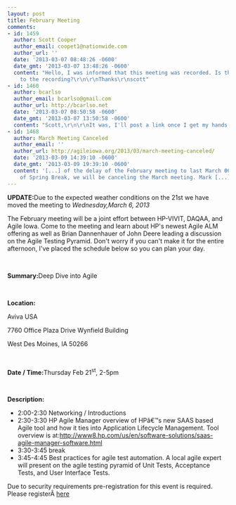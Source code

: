 ```yaml
---
layout: post
title: February Meeting
comments:
- id: 1459
  author: Scott Cooper
  author_email: coopet1@nationwide.com
  author_url: ''
  date: '2013-03-07 08:48:26 -0600'
  date_gmt: '2013-03-07 13:48:26 -0600'
  content: "Hello, I was informed that this meeting was recorded. Is there a link
    to the recording?\r\n\r\nThanks\r\nscott"
- id: 1460
  author: bcarlso
  author_email: bcarlso@gmail.com
  author_url: http://bcarlso.net
  date: '2013-03-07 08:50:58 -0600'
  date_gmt: '2013-03-07 13:50:58 -0600'
  content: "Scott,\r\n\r\nIt was, I'll post a link once I get my hands on it.\r\n\r\nThanks!\r\nBrandon"
- id: 1468
  author: March Meeting Canceled
  author_email: ''
  author_url: http://agileiowa.org/2013/03/march-meeting-canceled/
  date: '2013-03-09 14:39:10 -0600'
  date_gmt: '2013-03-09 19:39:10 -0600'
  content: '[...] of the delay of the February meeting to last March 06, and the overlap
    of Spring Break, we will be canceling the March meeting. Mark [...]'
---
```

<p><strong>UPDATE:</strong>Due to the expected weather conditions on the 21st we have moved the meeting to <em>Wednesday,</em><em>March 6, 2013</em></p>
<p>The February meeting will be a joint effort between HP-VIVIT, DAQAA, and Agile Iowa. Come to the meeting and learn about HP's newest Agile ALM offering as well as Brian Dannenhauer of John Deere leading a discussion on the Agile Testing Pyramid. Don't worry if you can't make it for the entire afternoon, I've placed the schedule below so you can plan your day.</p>
<p>&nbsp;</p>
<p><b>Summary:</b>Deep Dive into Agile</p>
<p>&nbsp;</p>
<p><b>Location:</b></p>
<p>Aviva USA</p>
<p>7760 Office Plaza Drive Wynfield Building</p>
<p>West Des Moines, IA 50266</p>
<div>
<p>&nbsp;</p>
<p><b>Date / Time:</b>Thursday Feb 21<sup>st</sup>, 2-5pm</p>
<p>&nbsp;</p>
</div>
<p><b>Description:</b></p>
<div>
<ul>
<li>2:00-2:30 Networking / Introductions</li>
<li>2:30-3:30 HP Agile Manager overview of HPâ€™s new SAAS based Agile tool and how it ties into Application Lifecycle Management. Tool overview is at:<a href="http://www8.hp.com/us/en/software-solutions/saas-agile-manager-software.html" target="_blank">http://www8.hp.com/us/en/<wbr />software-solutions/saas-agile-<wbr />manager-software.html</a></li>
<li>3:30-3:45  break</li>
<li>3:45-4:45  Best practices for agile test automation. A local agile expert will present on the agile testing pyramid of Unit Tests, Acceptance Tests, and User Interface Tests.</li>
</ul>
</div>
<div>Due to security requirements pre-registration for this event is required. Please registerÂ <a href="https://docs.google.com/spreadsheet/viewform?formkey=dHBpcW1qRm9JbUZvcWVrR180Mmtwa2c6MQ#gid=0" target="_blank">here</a></div>
<p>&nbsp;</p>
